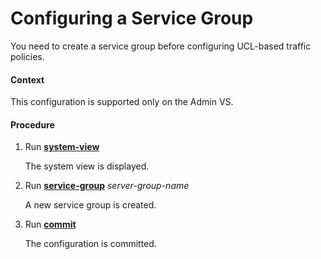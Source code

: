 Configuring a Service Group
===========================

You need to create a service group before configuring UCL-based traffic policies.

#### Context

This configuration is supported only on the Admin VS.


#### Procedure

1. Run [**system-view**](cmdqueryname=system-view)
   
   
   
   The system view is displayed.
2. Run [**service-group**](cmdqueryname=service-group) *server-group-name*
   
   
   
   A new service group is created.
3. Run [**commit**](cmdqueryname=commit)
   
   
   
   The configuration is committed.